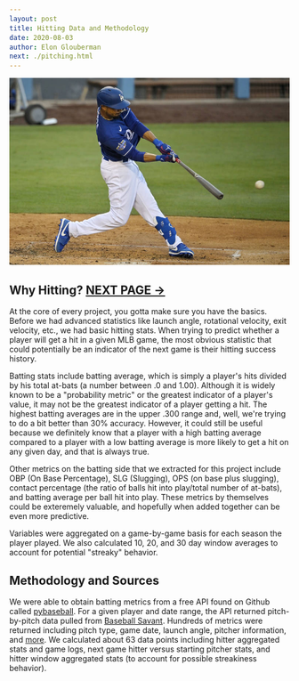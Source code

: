 ```yaml
---
layout: post
title: Hitting Data and Methodology
date: 2020-08-03
author: Elon Glouberman
next: ./pitching.html
---
```

![mookie](./images/mookie.jpg "mookie")

## Why Hitting?   **[NEXT PAGE ->](./pitching.html "next")**

At the core of every project, you gotta make sure you have the basics. Before we had advanced statistics like launch angle, rotational velocity, exit velocity, etc., we had basic hitting stats. When trying to predict whether a player will get a hit in a given MLB game, the most obvious statistic that could potentially be an indicator of the next game is their hitting success history. 

Batting stats include batting average, which is simply a player's hits divided by his total at-bats (a number between .0 and 1.00). Although it is widely known to be a "probability metric" or the greatest indicator of a player's value, it may not be the greatest indicator of a player getting a hit. The highest batting averages are in the upper .300 range and, well, we're trying to do a bit better than 30% accuracy. However, it could still be useful because we definitely know that a player with a high batting average compared to a player with a low batting average is more likely to get a hit on any given day, and that is always true. 

Other metrics on the batting side that we extracted for this project include OBP (On Base Percentage), SLG (Slugging), OPS (on base plus slugging), contact percentage (the ratio of balls hit into play/total number of at-bats), and batting average per ball hit into play. These metrics by themselves could be exteremely valuable, and hopefully when added together can be even more predictive. 

Variables were aggregated on a game-by-game basis for each season the player played. We also calculated 10, 20, and 30 day window averages to account for potential "streaky" behavior. 


## Methodology and Sources

We were able to obtain batting metrics from a free API found on Github called [pybaseball](https://github.com/jldbc/pybaseball). For a given player and date range, the API returned pitch-by-pitch data pulled from [Baseball Savant](https://baseballsavant.mlb.com/csv-docs). Hundreds of metrics were returned including pitch type, game date, launch angle, pitcher information, and [more](https://baseballsavant.mlb.com/csv-docs). We calculated about 63 data points including hitter aggregated stats and game logs, next game hitter versus starting pitcher stats, and hitter window aggregated stats (to account for possible streakiness behavior). 
